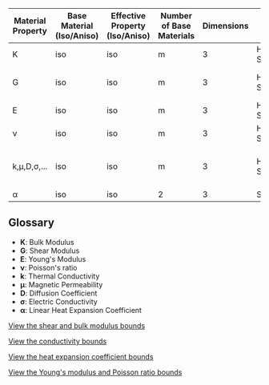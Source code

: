 | Material Property     | Base Material (Iso/Aniso) | Effective Property (Iso/Aniso) | Number of Base Materials | Dimensions | Name | Comment |
|----------------------|-------------------------|------------------------------|--------------------------|---------------|------------|------------|
| K  | iso | iso | m | 3 | Hashin-Shtrikman | closest bounds |
| G  | iso | iso | m | 3 | Hashin-Shtrikman | might not be closest bounds |
| E  | iso | iso | m | 3 | Hashin-Shtrikman | |
| ν  | iso | iso | m | 3 | Hashin-Shtrikman | |
| k,μ,D,σ,...  | iso | iso | m | 3 | Hashin-Shtrikman | to my knowledge closest bounds |
| α  | iso | iso | 2 | 3 | Schapery | |

## Glossary

- **K**: Bulk Modulus
- **G**: Shear Modulus
- **E**: Young's Modulus
- **ν**: Poisson's ratio
- **k**: Thermal Conductivity
- **μ**: Magnetic Permeability
- **D**: Diffusion Coefficient
- **σ**: Electric Conductivity
- **α**: Linear Heat Expansion Coefficient

[View the shear and bulk modulus bounds](../../images/bulkshear_ternary.pdf)

[View the conductivity bounds](../../images/conductivity_ternary.pdf)

[View the heat expansion coefficient bounds](../../images/heatexp_binary.pdf)

[View the Young's modulus and Poisson ratio bounds](../../images/emodpois_ternary.pdf)
